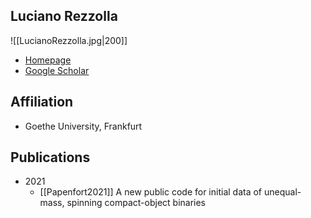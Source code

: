 ## Luciano Rezzolla

![[LucianoRezzolla.jpg|200]]

* [Homepage](https://astro.uni-frankfurt.de/rezzolla/)
* [Google Scholar](https://scholar.google.com/citations?user=Nw4FjRkAAAAJ&hl=en)

## Affiliation

-  Goethe University, Frankfurt

## Publications

- 2021
	- [[Papenfort2021]] A new public code for initial data of unequal-mass, spinning compact-object binaries